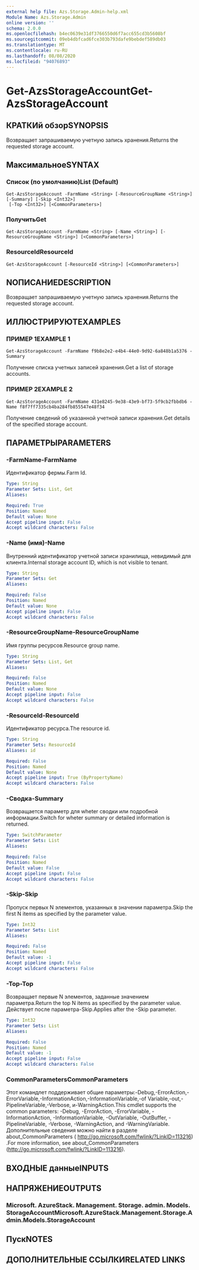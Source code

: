 ```yaml
---
external help file: Azs.Storage.Admin-help.xml
Module Name: Azs.Storage.Admin
online version: ''
schema: 2.0.0
ms.openlocfilehash: b4ec0639e31df3766550d6f7acc655cd3b5608bf
ms.sourcegitcommit: 09eb4dbfcad6fce303b793dafe9bebdef589db03
ms.translationtype: MT
ms.contentlocale: ru-RU
ms.lasthandoff: 08/08/2020
ms.locfileid: "94076893"
---
```

# <span data-ttu-id="0ed9c-101">Get-AzsStorageAccount</span><span class="sxs-lookup"><span data-stu-id="0ed9c-101">Get-AzsStorageAccount</span></span>

## <span data-ttu-id="0ed9c-102">КРАТКИй обзор</span><span class="sxs-lookup"><span data-stu-id="0ed9c-102">SYNOPSIS</span></span>
<span data-ttu-id="0ed9c-103">Возвращает запрашиваемую учетную запись хранения.</span><span class="sxs-lookup"><span data-stu-id="0ed9c-103">Returns the requested storage account.</span></span>

## <span data-ttu-id="0ed9c-104">Максимальное</span><span class="sxs-lookup"><span data-stu-id="0ed9c-104">SYNTAX</span></span>

### <span data-ttu-id="0ed9c-105">Список (по умолчанию)</span><span class="sxs-lookup"><span data-stu-id="0ed9c-105">List (Default)</span></span>
```
Get-AzsStorageAccount -FarmName <String> [-ResourceGroupName <String>] [-Summary] [-Skip <Int32>]
 [-Top <Int32>] [<CommonParameters>]
```

### <span data-ttu-id="0ed9c-106">Получить</span><span class="sxs-lookup"><span data-stu-id="0ed9c-106">Get</span></span>
```
Get-AzsStorageAccount -FarmName <String> [-Name <String>] [-ResourceGroupName <String>] [<CommonParameters>]
```

### <span data-ttu-id="0ed9c-107">ResourceId</span><span class="sxs-lookup"><span data-stu-id="0ed9c-107">ResourceId</span></span>
```
Get-AzsStorageAccount [-ResourceId <String>] [<CommonParameters>]
```

## <span data-ttu-id="0ed9c-108">NОПИСАНИЕ</span><span class="sxs-lookup"><span data-stu-id="0ed9c-108">DESCRIPTION</span></span>
<span data-ttu-id="0ed9c-109">Возвращает запрашиваемую учетную запись хранения.</span><span class="sxs-lookup"><span data-stu-id="0ed9c-109">Returns the requested storage account.</span></span>

## <span data-ttu-id="0ed9c-110">ИЛЛЮСТРИРУЮТ</span><span class="sxs-lookup"><span data-stu-id="0ed9c-110">EXAMPLES</span></span>

### <span data-ttu-id="0ed9c-111">ПРИМЕР 1</span><span class="sxs-lookup"><span data-stu-id="0ed9c-111">EXAMPLE 1</span></span>
```
Get-AzsStorageAccount -FarmName f9b8e2e2-e4b4-44e0-9d92-6a848b1a5376 -Summary
```

<span data-ttu-id="0ed9c-112">Получение списка учетных записей хранения.</span><span class="sxs-lookup"><span data-stu-id="0ed9c-112">Get a list of storage accounts.</span></span>

### <span data-ttu-id="0ed9c-113">ПРИМЕР 2</span><span class="sxs-lookup"><span data-stu-id="0ed9c-113">EXAMPLE 2</span></span>
```
Get-AzsStorageAccount -FarmName 431e8245-9e38-43e9-bf73-5f9cb2fbbdb6 -Name f8f7ff7335cb4ba284fb855547e48f34
```

<span data-ttu-id="0ed9c-114">Получение сведений об указанной учетной записи хранения.</span><span class="sxs-lookup"><span data-stu-id="0ed9c-114">Get details of the specified storage account.</span></span>

## <span data-ttu-id="0ed9c-115">ПАРАМЕТРЫ</span><span class="sxs-lookup"><span data-stu-id="0ed9c-115">PARAMETERS</span></span>

### <span data-ttu-id="0ed9c-116">-FarmName</span><span class="sxs-lookup"><span data-stu-id="0ed9c-116">-FarmName</span></span>
<span data-ttu-id="0ed9c-117">Идентификатор фермы.</span><span class="sxs-lookup"><span data-stu-id="0ed9c-117">Farm Id.</span></span>

```yaml
Type: String
Parameter Sets: List, Get
Aliases:

Required: True
Position: Named
Default value: None
Accept pipeline input: False
Accept wildcard characters: False
```

### <span data-ttu-id="0ed9c-118">-Name (имя)</span><span class="sxs-lookup"><span data-stu-id="0ed9c-118">-Name</span></span>
<span data-ttu-id="0ed9c-119">Внутренний идентификатор учетной записи хранилища, невидимый для клиента.</span><span class="sxs-lookup"><span data-stu-id="0ed9c-119">Internal storage account ID, which is not visible to tenant.</span></span>

```yaml
Type: String
Parameter Sets: Get
Aliases:

Required: False
Position: Named
Default value: None
Accept pipeline input: False
Accept wildcard characters: False
```

### <span data-ttu-id="0ed9c-120">-ResourceGroupName</span><span class="sxs-lookup"><span data-stu-id="0ed9c-120">-ResourceGroupName</span></span>
<span data-ttu-id="0ed9c-121">Имя группы ресурсов.</span><span class="sxs-lookup"><span data-stu-id="0ed9c-121">Resource group name.</span></span>

```yaml
Type: String
Parameter Sets: List, Get
Aliases:

Required: False
Position: Named
Default value: None
Accept pipeline input: False
Accept wildcard characters: False
```

### <span data-ttu-id="0ed9c-122">-ResourceId</span><span class="sxs-lookup"><span data-stu-id="0ed9c-122">-ResourceId</span></span>
<span data-ttu-id="0ed9c-123">Идентификатор ресурса.</span><span class="sxs-lookup"><span data-stu-id="0ed9c-123">The resource id.</span></span>

```yaml
Type: String
Parameter Sets: ResourceId
Aliases: id

Required: False
Position: Named
Default value: None
Accept pipeline input: True (ByPropertyName)
Accept wildcard characters: False
```

### <span data-ttu-id="0ed9c-124">-Сводка</span><span class="sxs-lookup"><span data-stu-id="0ed9c-124">-Summary</span></span>
<span data-ttu-id="0ed9c-125">Возвращается параметр для wheter сводки или подробной информации.</span><span class="sxs-lookup"><span data-stu-id="0ed9c-125">Switch for wheter summary or detailed information is returned.</span></span>

```yaml
Type: SwitchParameter
Parameter Sets: List
Aliases:

Required: False
Position: Named
Default value: False
Accept pipeline input: False
Accept wildcard characters: False
```

### <span data-ttu-id="0ed9c-126">-Skip</span><span class="sxs-lookup"><span data-stu-id="0ed9c-126">-Skip</span></span>
<span data-ttu-id="0ed9c-127">Пропуск первых N элементов, указанных в значении параметра.</span><span class="sxs-lookup"><span data-stu-id="0ed9c-127">Skip the first N items as specified by the parameter value.</span></span>

```yaml
Type: Int32
Parameter Sets: List
Aliases:

Required: False
Position: Named
Default value: -1
Accept pipeline input: False
Accept wildcard characters: False
```

### <span data-ttu-id="0ed9c-128">-Top</span><span class="sxs-lookup"><span data-stu-id="0ed9c-128">-Top</span></span>
<span data-ttu-id="0ed9c-129">Возвращает первые N элементов, заданные значением параметра.</span><span class="sxs-lookup"><span data-stu-id="0ed9c-129">Return the top N items as specified by the parameter value.</span></span>
<span data-ttu-id="0ed9c-130">Действует после параметра-Skip.</span><span class="sxs-lookup"><span data-stu-id="0ed9c-130">Applies after the -Skip parameter.</span></span>

```yaml
Type: Int32
Parameter Sets: List
Aliases:

Required: False
Position: Named
Default value: -1
Accept pipeline input: False
Accept wildcard characters: False
```

### <span data-ttu-id="0ed9c-131">CommonParameters</span><span class="sxs-lookup"><span data-stu-id="0ed9c-131">CommonParameters</span></span>
<span data-ttu-id="0ed9c-132">Этот командлет поддерживает общие параметры:-Debug,-ErrorAction,-ErrorVariable,-InformationAction,-InformationVariable,-of Variable,-out,-PipelineVariable,-Verbose, и-WarningAction.</span><span class="sxs-lookup"><span data-stu-id="0ed9c-132">This cmdlet supports the common parameters: -Debug, -ErrorAction, -ErrorVariable, -InformationAction, -InformationVariable, -OutVariable, -OutBuffer, -PipelineVariable, -Verbose, -WarningAction, and -WarningVariable.</span></span> <span data-ttu-id="0ed9c-133">Дополнительные сведения можно найти в разделе about_CommonParameters ( http://go.microsoft.com/fwlink/?LinkID=113216) .</span><span class="sxs-lookup"><span data-stu-id="0ed9c-133">For more information, see about_CommonParameters (http://go.microsoft.com/fwlink/?LinkID=113216).</span></span>

## <span data-ttu-id="0ed9c-134">ВХОДНЫЕ данные</span><span class="sxs-lookup"><span data-stu-id="0ed9c-134">INPUTS</span></span>

## <span data-ttu-id="0ed9c-135">НАПРЯЖЕНИЕ</span><span class="sxs-lookup"><span data-stu-id="0ed9c-135">OUTPUTS</span></span>

### <span data-ttu-id="0ed9c-136">Microsoft. AzureStack. Management. Storage. admin. Models. StorageAccount</span><span class="sxs-lookup"><span data-stu-id="0ed9c-136">Microsoft.AzureStack.Management.Storage.Admin.Models.StorageAccount</span></span>

## <span data-ttu-id="0ed9c-137">Пуск</span><span class="sxs-lookup"><span data-stu-id="0ed9c-137">NOTES</span></span>

## <span data-ttu-id="0ed9c-138">ДОПОЛНИТЕЛЬНЫЕ ССЫЛКИ</span><span class="sxs-lookup"><span data-stu-id="0ed9c-138">RELATED LINKS</span></span>
